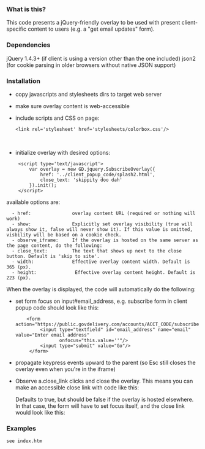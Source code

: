 ### What is this?

  This code presents a jQuery-friendly overlay to be used with present client-specific content to users (e.g. a "get email updates" form).

### Dependencies

  jQuery 1.4.3+ (if client is using a version other than the one included)
  json2 (for cookie parsing in older browsers without native JSON support)


### Installation
  * copy javascripts and stylesheets dirs to target web server
  * make sure overlay content is web-accessible
  * include scripts and CSS on page:

        <link rel='stylesheet' href='stylesheets/colorbox.css'/>
   	<script type='text/javascript' src="https://ajax.googleapis.com/ajax/libs/jquery/1.7.1/jquery.min.js"></script>
    	<script type='text/javascript' src='javascripts/json2.js'></script>
    	<script type='text/javascript' src='javascripts/jquery.colorbox.js'></script>
    	<script type='text/javascript' src='javascripts/govdpopup.js'></script>
         	<script type='text/javascript'>
       		 var overlay = new GD.jquery.SubscribeOverlay({
           		 show: false,
            	href: '../client_popup_code/splash.html'
            	close_text: 'Skip to Content'
        		}).init();
    	</script>

  * initialize overlay with desired options:

         <script type='text/javascript'>
             var overlay = new GD.jquery.SubscribeOverlay({
                 href: '../client_popup_code/splash2.html',
                 close_text: 'skippity doo dah'
             }).init();
         </script>


  available options are:

      - href:               overlay content URL (required or nothing will work)
      - show:               Explicitly set overlay visibility (true will always show it, false will never show it). If this value is omitted, visbility will be based on a cookie check.
      - observe_iframe:     If the overlay is hosted on the same server as the page content, do the following:
      - close_text:         The text that shows up next to the close button. Default is 'skip to site'.
      - width:              Effective overlay content width. Default is 365 (px).
      - height:              Effective overlay content height. Default is 223 (px).    

When the overlay is displayed, the code will automatically do the following:

  * set form focus on input#email_address, e.g. subscribe form in client popup code should look like this:
        
            <form action="https://public.govdelivery.com/accounts/ACCT_CODE/subscribers/qualify">                            
                 <input type="textfield" id="email_address" name="email" value="Enter email address"
                        onfocus="this.value=''"/>
                 <input type="submit" value="Go"/>
             </form>
            
  * propagate keypress events upward to the parent (so Esc still closes the overlay even when you're in the iframe)
  * Observe a.close_link clicks and close the overlay. This means you can make an accessible close link with code like this:

      <a href="#" class="close_link" style="display:none">skip to site</a>

    Defaults to true, but should be false if the overlay is hosted elsewhere. In that case, the form will have to
    set focus itself, and the close link would look like this:

      <a href="#" onclick="parent.$.fn.colorbox.close();return false" style="display:none">skip to site</a>


### Examples

    see index.htm